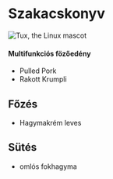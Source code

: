 # Szakacskonyv
![Tux, the Linux mascot](https://cdn.pixabay.com/photo/2014/12/21/23/28/recipe-575434_1280.png)
#### Multifunkciós fözőedény
- Pulled Pork
- Rakott Krumpli 
## Főzés 
- Hagymakrém leves
## Sütés
- omlós fokhagyma
